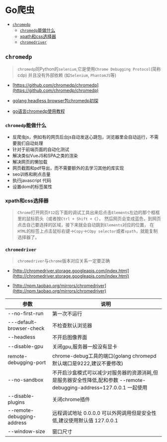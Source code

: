 # Go爬虫

* [`chromedp`](#chromedp)
  * [`chromedp`能做什么](#chromedp能做什么)
  * [xpath和css选择器](#xpath和css选择器)
  * [`chromedriver`](#chromedriver)








## `chromedp`

> `chromedp`同Python的`selenium`,它是使用`Chrome Debugging Protocol`(简称cdp) 并且没有外部依赖 (如`Selenium`, `PhantomJS`等)

* [https://github.com/chromedp/chromedp](https://github.com/chromedp/chromedp)

* [golang headless browser包chromedp初探](https://zhangguanzhang.github.io/2019/07/14/chromedp)

* [go语言chromedp使用教程](https://mojotv.cn/2018/12/26/chromedp-tutorial-for-golang)


### `chromedp`能做什么

- 反爬虫js，例如有的网页后台js自动发送心跳包，浏览器里会自动运行，不需要我们自动处理
- 针对于前端页面的自动化测试
- 解决类似VueJS和SPA之类的渲染
- 解决网页的懒加载
- 网页截图和pdf导出，而不需要额外的去学习其他的库实现
- seo训练和刷点击量
- 执行javascript 代码
- 设置dom的标签属性

### xpath和css选择器

> `Chrome`打开网页`F12`后下面的调试工具出来后点击`Elements`左边的那个框框里的鼠标箭头（或者按`Ctrl + Shift + C`），
> 然后网页会变成蓝色，到网页点击自己要选择的区域，接下来就会自动跳到`Elements`对应的位置，
> 在`HTML`的标签上点击鼠标右键->`Copy`->`COpy selector`或者`xpath`，就能复制选择器了。



### `chromedriver`

> `chromedriver`与`chrome`版本对应关系一定要正确

* [http://chromedriver.storage.googleapis.com/index.html](http://chromedriver.storage.googleapis.com/index.html)

* [http://npm.taobao.org/mirrors/chromedriver](http://npm.taobao.org/mirrors/chromedriver)


| 参数                       	| 说明                                                                                                                 	|
|----------------------------	|----------------------------------------------------------------------------------------------------------------------	|
| --no-first-run             	| 第一次不运行                                                                                                         	|
| ---default-browser-check   	| 不检查默认浏览器                                                                                                     	|
| --headless                 	| 不开启图像界面                                                                                                       	|
| --disable-gpu              	| 关闭gpu,服务器一般没有显卡                                                                                           	|
| remote-debugging-port      	| chrome-debug工具的端口(golang chromepd 默认端口是9222,建议不要修改)                                                  	|
| --no-sandbox               	| 不开启沙盒模式可以减少对服务器的资源消耗,但是服务器安全性降低,配和参数 --remote-debugging-address=127.0.0.1 一起使用 	|
| --disable-plugins          	| 关闭chrome插件                                                                                                       	|
| --remote-debugging-address 	| 远程调试地址 0.0.0.0 可以外网调用但是安全性低,建议使用默认值 127.0.0.1                                               	|
| --window-size              	| 窗口尺寸                                                                                                             	|

